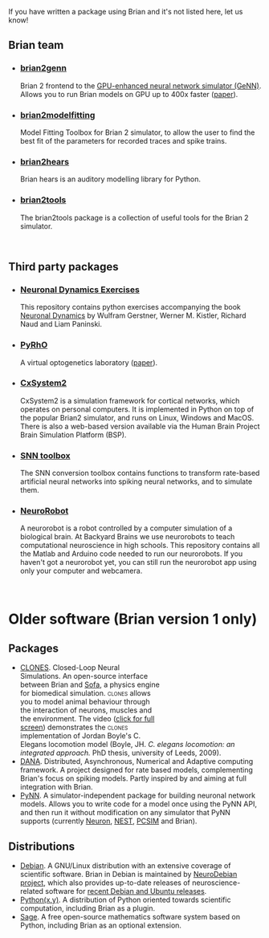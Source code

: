 <!--
.. title: Software ecosystem
.. slug: ecosystem
.. type: text
-->

If you have written a package using Brian and it's not listed here, let us know!

## Brian team

<ul class="list-group">
    <li class="list-group-item">
        <h3><a href="http://brian2genn.readthedocs.io/">brian2genn</a></h3>
        Brian 2 frontend to the
        <a href="http://genn-team.github.io/genn/">GPU-enhanced neural network simulator (GeNN)</a>. Allows you to
        run Brian models on GPU up to 400x faster
        (<a href="https://www.nature.com/articles/s41598-019-54957-7">paper</a>).
    </li> 
    <li class="list-group-item">
        <h3><a href="https://brian2modelfitting.readthedocs.io/en/stable/">brian2modelfitting</a></h3>
        Model Fitting Toolbox for Brian 2 simulator, to allow the user to find the best fit of the parameters for
        recorded traces and spike trains.
    </li> 
    <li class="list-group-item">
        <h3><a href="https://brian2hears.readthedocs.io/en/stable/">brian2hears</a></h3>
        Brian hears is an auditory modelling library for Python.
    </li> 
    <li class="list-group-item">
        <h3><a href="https://brian2tools.readthedocs.io/en/stable/">brian2tools</a></h3>
        The brian2tools package is a collection of useful tools for the Brian 2 simulator.
    </li> 
</ul>

<p>&nbsp;</p>

## Third party packages

<ul class="list-group">
    <li class="list-group-item">
        <h3><a href="https://github.com/EPFL-LCN/neuronaldynamics-exercises">Neuronal Dynamics Exercises</a></h3>
        This repository contains python exercises accompanying the book
        <a href="http://neuronaldynamics.epfl.ch/">Neuronal Dynamics</a> by Wulfram Gerstner, Werner M. Kistler,
        Richard Naud and Liam Paninski. 
    </li>
    <li class="list-group-item"> 
        <h3><a href="https://github.com/ProjectPyRhO/PyRhO">PyRhO</a></h3>
        A virtual optogenetics laboratory (<a href="http://journal.frontiersin.org/article/10.3389/fninf.2016.00008/full">paper</a>).
    </li>
    <li class="list-group-item">
        <h3><a href="https://cxsystem2.readthedocs.io/en/latest/">CxSystem2</a></h3>
        CxSystem2 is a simulation framework for cortical networks, which operates on personal computers. It is
        implemented in Python on top of the popular Brian2 simulator, and runs on Linux, Windows and MacOS. There is
        also a web-based version available via the Human Brain Project Brain Simulation Platform (BSP).
    </li>
    <li class="list-group-item">
        <h3><a href="https://snntoolbox.readthedocs.io/en/latest/">SNN toolbox</a></h3>
        The SNN conversion toolbox contains functions to transform rate-based artificial neural networks into spiking
        neural networks, and to simulate them. 
    </li>
    <li class="list-group-item">
        <h3><a href="https://github.com/BackyardBrains/NeuroRobot">NeuroRobot</a></h3>
        A neurorobot is a robot controlled by a computer simulation of a biological brain. At Backyard Brains we use
        neurorobots to teach computational neuroscience in high schools. This repository contains all the Matlab and
        Arduino code needed to run our neurorobots. If you haven't got a neurorobot yet, you can still run the
        neurorobot app using only your computer and webcamera. 
    </li>
</ul>

<p>&nbsp;</p>

# Older software (Brian version 1 only)

## Packages

* <a href="http://clones.gforge.inria.fr/"><object style="width: 200px; height: 150px;" width="200" height="150" classid="clsid:d27cdb6e-ae6d-11cf-96b8-444553540000" codebase="http://download.macromedia.com/pub/shockwave/cabs/flash/swflash.cab#version=6,0,40,0"><param name="src" value="http://www.youtube.com/v/mM_C-AkVrDQ?fs=1&amp;hl=en_US"><param name="align" value="right"><embed style="width: 200px; height: 150px;" type="application/x-shockwave-flash" width="200" height="150" src="http://www.youtube.com/v/mM_C-AkVrDQ?fs=1&amp;hl=en_US" align="right"></embed></object>CLONES</a>. Closed-Loop Neural Simulations. An open-source interface between Brian and <a href="http://www.sofa-framework.org/">Sofa</a>, a physics engine for biomedical simulation. <span style="font-variant: small-caps;">clones</span> allows you to model animal behaviour through the interaction of neurons, muscles and the environment. The video (<a href="http://www.youtube.com/v/mM_C-AkVrDQ?fs=1&amp;amp;hl=en_US">click for full screen</a>) demonstrates the <span style="font-variant: small-caps;">clones</span> implementation of Jordan Boyle's C. Elegans locomotion model (Boyle, JH. <em>C. elegans locomotion: an integrated approach.</em> PhD thesis, university of Leeds, 2009).
* <a href="http://dana.loria.fr/doc/index.html">DANA</a>. Distributed, Asynchronous, Numerical and Adaptive computing framework. A project designed for rate based models, complementing Brian's focus on spiking models. Partly inspired by and aiming at full integration with Brian.
* <a href="https://neuralensemble.org/PyNN/">PyNN</a>. A simulator-independent package for building neuronal network models. Allows you to write code for a model once using the PyNN API, and then run it without modification on any simulator that PyNN supports (currently <a href="http://www.neuron.yale.edu/neuron/">Neuron</a>, <a href="http://www.nest-initiative.org/?page=Software">NEST</a>, <a href="http://sourceforge.net/projects/pcsim/">PCSIM</a> and Brian).

## Distributions

* <a href="http://www.debian.org">Debian</a>. A GNU/Linux distribution with an extensive coverage of scientific software. Brian in Debian is maintained by <a href="http://neuro.debian.net">NeuroDebian project</a>, which also provides up-to-date releases of neuroscience-related software for <a href="http://neuro.debian.net/pkgs/python-brian.html">recent Debian and Ubuntu releases</a>.
* <a href="https://code.google.com/p/pythonxy/">Python(x,y)</a>. A distribution of Python oriented towards scientific computation, including Brian as a plugin.
* <a href="http://www.sagemath.org/">Sage</a>. A free open-source mathematics software system based on Python, including Brian as an optional extension.
